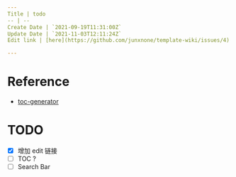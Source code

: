 ```yaml
---
Title | todo
-- | --
Create Date | `2021-09-19T11:31:00Z`
Update Date | `2021-11-03T12:11:24Z`
Edit link | [here](https://github.com/junxnone/template-wiki/issues/4)

---
```

# Reference

- [toc-generator](https://github.com/technote-space/toc-generator)

# TODO

- [x] 增加 edit 链接
- [ ] TOC ?
- [ ] Search Bar
